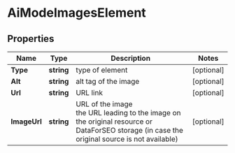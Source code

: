 # AiModeImagesElement


## Properties

| Name | Type | Description | Notes |
|------------ | ------------- | ------------- | -------------|
**Type** | **string** | type of element |[optional]|
**Alt** | **string** | alt tag of the image |[optional]|
**Url** | **string** | URL link |[optional]|
**ImageUrl** | **string** | URL of the image<br>the URL leading to the image on the original resource or DataForSEO storage (in case the original source is not available) |[optional]|